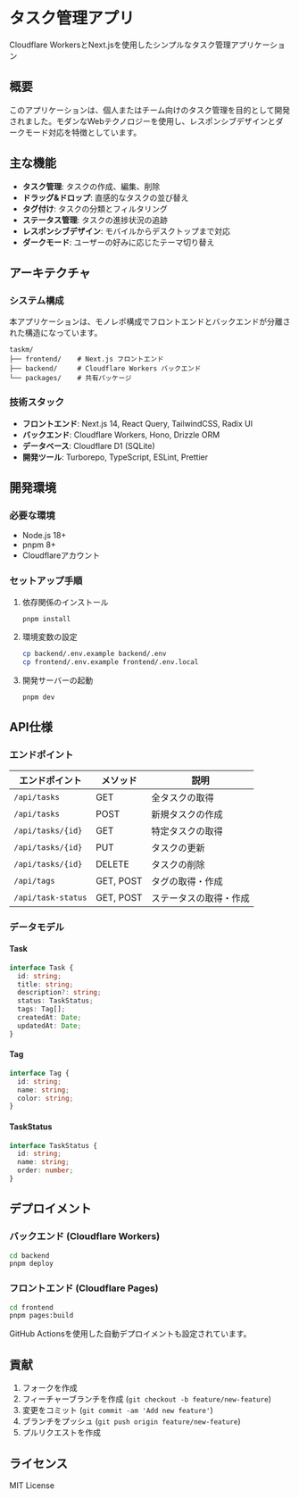 # タスク管理アプリ

Cloudflare WorkersとNext.jsを使用したシンプルなタスク管理アプリケーション

## 概要

このアプリケーションは、個人またはチーム向けのタスク管理を目的として開発されました。モダンなWebテクノロジーを使用し、レスポンシブデザインとダークモード対応を特徴としています。

## 主な機能

- **タスク管理**: タスクの作成、編集、削除
- **ドラッグ&ドロップ**: 直感的なタスクの並び替え
- **タグ付け**: タスクの分類とフィルタリング
- **ステータス管理**: タスクの進捗状況の追跡
- **レスポンシブデザイン**: モバイルからデスクトップまで対応
- **ダークモード**: ユーザーの好みに応じたテーマ切り替え

## アーキテクチャ

### システム構成

本アプリケーションは、モノレポ構成でフロントエンドとバックエンドが分離された構造になっています。

```
taskm/
├── frontend/    # Next.js フロントエンド
├── backend/     # Cloudflare Workers バックエンド
└── packages/    # 共有パッケージ
```

### 技術スタック

- **フロントエンド**: Next.js 14, React Query, TailwindCSS, Radix UI
- **バックエンド**: Cloudflare Workers, Hono, Drizzle ORM
- **データベース**: Cloudflare D1 (SQLite)
- **開発ツール**: Turborepo, TypeScript, ESLint, Prettier

## 開発環境

### 必要な環境

- Node.js 18+
- pnpm 8+
- Cloudflareアカウント

### セットアップ手順

1. 依存関係のインストール
   ```bash
   pnpm install
   ```

2. 環境変数の設定
   ```bash
   cp backend/.env.example backend/.env
   cp frontend/.env.example frontend/.env.local
   ```

3. 開発サーバーの起動
   ```bash
   pnpm dev
   ```

## API仕様

### エンドポイント

| エンドポイント | メソッド | 説明 |
|---------------|---------|------|
| `/api/tasks` | GET | 全タスクの取得 |
| `/api/tasks` | POST | 新規タスクの作成 |
| `/api/tasks/{id}` | GET | 特定タスクの取得 |
| `/api/tasks/{id}` | PUT | タスクの更新 |
| `/api/tasks/{id}` | DELETE | タスクの削除 |
| `/api/tags` | GET, POST | タグの取得・作成 |
| `/api/task-status` | GET, POST | ステータスの取得・作成 |

### データモデル

#### Task
```typescript
interface Task {
  id: string;
  title: string;
  description?: string;
  status: TaskStatus;
  tags: Tag[];
  createdAt: Date;
  updatedAt: Date;
}
```

#### Tag
```typescript
interface Tag {
  id: string;
  name: string;
  color: string;
}
```

#### TaskStatus
```typescript
interface TaskStatus {
  id: string;
  name: string;
  order: number;
}
```

## デプロイメント

### バックエンド (Cloudflare Workers)

```bash
cd backend
pnpm deploy
```

### フロントエンド (Cloudflare Pages)

```bash
cd frontend
pnpm pages:build
```

GitHub Actionsを使用した自動デプロイメントも設定されています。

## 貢献

1. フォークを作成
2. フィーチャーブランチを作成 (`git checkout -b feature/new-feature`)
3. 変更をコミット (`git commit -am 'Add new feature'`)
4. ブランチをプッシュ (`git push origin feature/new-feature`)
5. プルリクエストを作成

## ライセンス

MIT License